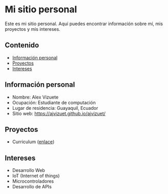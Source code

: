 # Mi sitio personal
Este es mi sitio personal. Aquí puedes encontrar información sobre mí, mis
proyectos y mis intereses.
## Contenido
* [Información personal](#información-personal)
* [Proyectos](#proyectos)
* [Intereses](#intereses)
## Información personal
* Nombre: Alex Vizuete
* Ocupación: Estudiante de computación
* Lugar de residencia: Guayaquil, Ecuador
* Sitio web: https://ajvizuet.github.io/ajvizuet/
## Proyectos
* Curriculum ([enlace](https://ajvizuet.github.io/Curriculum/))
## Intereses
* Desarrollo Web 
* IoT (Internet of things)
* Microcontroladores
* Desarrollo de APIs
